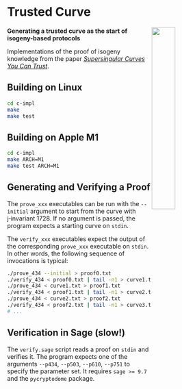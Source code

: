 # Trusted Curve

<img
 width="33%"
 align="right"
 src="https://user-images.githubusercontent.com/84067835/200272479-3af325ca-7602-4785-b493-fe5152bdc9b8.png"/>


**Generating a trusted curve as the start of isogeny-based protocols**

Implementations of the proof of isogeny knowledge from the paper
*[Supersingular Curves You Can Trust](https://ia.cr/2022/1469)*.


## Building on Linux

```sh
cd c-impl
make
make test
```

## Building on Apple M1

```sh
cd c-impl
make ARCH=M1
make test ARCH=M1
```

## Generating and Verifying a Proof

The `prove_xxx` executables can be run with the `--initial` argument to start from the curve with j‑invariant 1728. If no argument is passed, the program expects a starting curve on `stdin`.

The `verify_xxx` executables expect the output of the corresponding `prove_xxx` executable on `stdin`. In other words, the following sequence of invocations is typical:

```sh
./prove_434 --initial > proof0.txt
./verify_434 < proof0.txt | tail -n1 > curve1.txt
./prove_434 < curve1.txt > proof1.txt
./verify_434 < proof1.txt | tail -n1 > curve2.txt
./prove_434 < curve2.txt > proof2.txt
./verify_434 < proof2.txt | tail -n1 > curve3.txt
# ...
```


## Verification in Sage (slow!)

The `verify.sage` script reads a proof on `stdin` and verifies it. The program expects one of the arguments `--p434`, `--p503`, `--p610`, `--p751` to specify the parameter set. It requires `sage >= 9.7` and the `pycryptodome` package.

